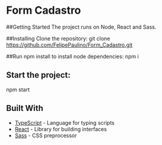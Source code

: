 # Form Cadastro 

##Getting Started
The project runs on Node, React and Sass.

##Installing
Clone the repository:
git clone https://github.com/FelipePaulino/Form_Cadastro.git

##Run npm install to install node dependencies:
npm i

## Start the project:
npm start

## Built With

* [TypeScript](https://www.typescriptlang.org/) - Language for typing scripts
* [React](https://reactjs.org/) - Library for building interfaces
* [Sass](https://sass-lang.com/) - CSS preprocessor
